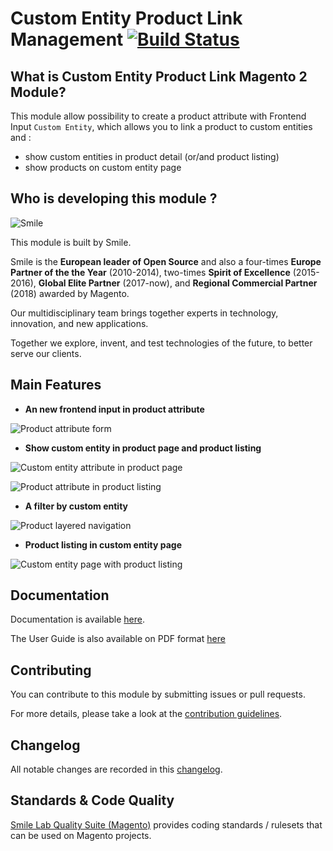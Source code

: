 Custom Entity Product Link Management [![Build Status](https://travis-ci.org/Smile-SA/magento2-module-custom-entity-product-link.svg?branch=master)](https://travis-ci.org/Smile-SA/magento2-module-custom-entity-product-link)
=====================================

## What is Custom Entity Product Link Magento 2 Module?

This module allow possibility to create a product attribute with Frontend Input `Custom Entity`, which allows you to link a product to custom entities and :

* show custom entities in product detail (or/and product listing)
* show products on custom entity page 

## Who is developing this module ? 

![Smile](doc/static/smile.png)

This module is built by Smile. 

Smile is the **European leader of Open Source** and also a four-times **Europe Partner of the the Year** (2010-2014), two-times **Spirit of Excellence** (2015-2016), **Global Elite Partner** (2017-now), and **Regional Commercial Partner** (2018) awarded by Magento.

Our multidisciplinary team brings together experts in technology, innovation, and new applications.

Together we explore, invent, and test technologies of the future, to better serve our clients.

## Main Features

* **An new frontend input in product attribute**

![Product attribute form](doc/static/product_attribute.png)

* **Show custom entity in product page and product listing**

![Custom entity attribute in product page](doc/static/product_attribute_visible_catalog.png)

![Product attribute in product listing](doc/static/product_attribute_product_listing.png)

* **A filter by custom entity**

![Product layered navigation](doc/static/product_attribute_layered_nav.png)

* **Product listing in custom entity page**

![Custom entity page with product listing](doc/static/custom_entity_product_listing.png)

## Documentation

Documentation is available [here](https://github.com/Smile-SA/magento2-module-custom-entity-product-link/wiki).

The User Guide is also available on PDF format [here](https://github.com/Smile-SA/magento2-module-custom-entity-product-link/wiki/static/UserGuide.pdf)

## Contributing

You can contribute to this module by submitting issues or pull requests.

For more details, please take a look at the [contribution guidelines](CONTRIBUTING.md).

## Changelog

All notable changes are recorded in this [changelog](CHANGELOG.md).

## Standards & Code Quality

[Smile Lab Quality Suite (Magento)](https://github.com/Smile-SA/magento2-smilelab-quality-suite/) provides coding standards / rulesets that can be used on Magento projects.
